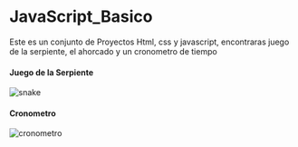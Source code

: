 # JavaScript_Basico
Este es un conjunto de Proyectos Html, css y javascript,
encontraras juego de la serpiente, el ahorcado y un cronometro de tiempo
<h4>Juego de la Serpiente</h4>

![snake](https://github.com/Reviekk/JavaScript_Basico/assets/112579865/f2642581-6bb6-47b9-ac6d-e00f230ebfad)
<h4>Cronometro</h4>

![cronometro](https://github.com/Reviekk/JavaScript_Basico/assets/112579865/0879e9f1-6129-417e-8e7e-da5d47d8b17a)
  
